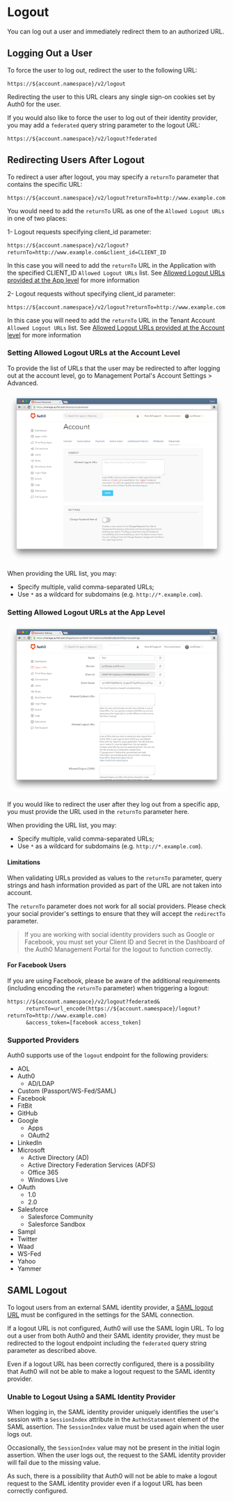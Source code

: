 # Logout

You can log out a user and immediately redirect them to an authorized URL.

## Logging Out a User

To force the user to log out, redirect the user to the following URL:

```text
https://${account.namespace}/v2/logout
```
Redirecting the user to this URL clears any single sign-on cookies set by Auth0 for the user.

If you would also like to force the user to log out of their identity provider, you may add a `federated` query string parameter to the logout URL:

```text
https://${account.namespace}/v2/logout?federated
```

## Redirecting Users After Logout

To redirect a user after logout, you may specify a `returnTo` parameter that contains the specific URL:

```text
https://${account.namespace}/v2/logout?returnTo=http://www.example.com
```

You would need to add the `returnTo` URL as one of the `Allowed Logout URLs` in one of two places:

1- Logout requests specifying client_id parameter:
```text
https://${account.namespace}/v2/logout?returnTo=http://www.example.com&client_id=CLIENT_ID
```
In this case you will need to add the `returnTo` URL in the Application with the specified CLIENT_ID `Allowed Logout URLs` list. See [Allowed Logout URLs provided at the App level](#setting-allowed-logout-urls-at-the-app-level) for more information

2- Logout requests without specifying client_id parameter:
```text
https://${account.namespace}/v2/logout?returnTo=http://www.example.com
```
In this case you will need to add the `returnTo` URL in the Tenant Account `Allowed Logout URLs` list. See [Allowed Logout URLs provided at the Account level](#setting-allowed-logout-urls-at-the-account-level) for more information

### Setting Allowed Logout URLs at the Account Level

To provide the list of URLs that the user may be redirected to after logging out at the account level, go to Management Portal's Account Settings > Advanced.

![](/media/articles/logout/account-level-logout.png)

When providing the URL list, you may:

- Specify multiple, valid comma-separated URLs;
- Use `*` as a wildcard for subdomains (e.g. `http://*.example.com`).

### Setting Allowed Logout URLs at the App Level

![](/media/articles/logout/app-level-logout.png)

If you would like to redirect the user after they log out from a specific app, you must provide the URL used in the `returnTo` parameter here.

When providing the URL list, you may:

- Specify multiple, valid comma-separated URLs;
- Use `*` as a wildcard for subdomains (e.g. `http://*.example.com`).

#### Limitations

When validating URLs provided as values to the `returnTo` parameter, query strings and hash information provided as part of the URL are not taken into account.

The `returnTo` parameter does not work for all social providers. Please check your social provider's settings to ensure that they will accept the `redirectTo` parameter.

> If you are working with social identity providers such as Google or Facebook, you must set your Client ID and Secret in the Dashboard of the Auth0 Management Portal for the logout to function correctly.

#### For Facebook Users
If you are using Facebook, please be aware of the additional requirements (including encoding the `returnTo` parameter) when triggering a logout:

```text
https://${account.namespace}/v2/logout?federated&
      returnTo=url_encode(https://${account.namespace}/logout?returnTo=http://www.example.com)
      &access_token=[facebook access_token]
```

### Supported Providers

Auth0 supports use of the `logout` endpoint for the following providers:

- AOL
- Auth0
    - AD/LDAP
- Custom (Passport/WS-Fed/SAML)
- Facebook
- FitBit
- GitHub
- Google
    - Apps
    - OAuth2
- LinkedIn
- Microsoft
    - Active Directory (AD)
    - Active Directory Federation Services (ADFS)
    - Office 365
    - Windows Live
- OAuth
    - 1.0
    - 2.0
- Salesforce
    - Salesforce Community
    - Salesforce Sandbox
- Sampl
- Twitter
- Waad
- WS-Fed
- Yahoo
- Yammer

## SAML Logout

To logout users from an external SAML identity provider, a [SAML logout URL](https://auth0.com/docs/saml-sp-generic#1-obtain-information-from-idp) must be configured in the settings for the SAML connection.

If a logout URL is not configured, Auth0 will use the SAML login URL.
To log out a user from both Auth0 and their SAML identity provider, they must be redirected to the logout endpoint including the `federated` query string parameter as described above.

Even if a logout URL has been correctly configured, there is a possibility that Auth0 will not be able to make a logout request to the SAML identity provider.

### Unable to Logout Using a SAML Identity Provider

When logging in, the SAML identity provider uniquely identifies the user's session with a `SessionIndex` attribute in the `AuthnStatement` element of the SAML assertion. The `SessionIndex` value must be used again when the user logs out.

Occasionally, the `SessionIndex` value may not be present in the initial login assertion. When the user logs out, the request to the SAML identity provider will fail due to the missing value.

As such, there is a possibility that Auth0 will not be able to make a logout request to the SAML identity provider even if a logout URL has been correctly configured.
